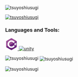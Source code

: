 <p align="left"> <img src="https://komarev.com/ghpvc/?username=tsuyoshiusugi&label=Profile%20views&color=0e75b6&style=flat" alt="tsuyoshiusugi" /> </p>

<p align="left"> <a href="https://github.com/ryo-ma/github-profile-trophy"><img src="https://github-profile-trophy.vercel.app/?username=tsuyoshiusugi" alt="tsuyoshiusugi" /></a> </p>
<p align="left">
</p>

<h3 align="left">Languages and Tools:</h3>
<p align="left"> <a href="https://www.w3schools.com/cs/" target="_blank" rel="noreferrer"> <img src="https://raw.githubusercontent.com/devicons/devicon/master/icons/csharp/csharp-original.svg" alt="csharp" width="40" height="40"/> </a> <a href="https://unity.com/" target="_blank" rel="noreferrer"> <img src="https://www.vectorlogo.zone/logos/unity3d/unity3d-icon.svg" alt="unity" width="40" height="40"/> </a> </p>

<p><img align="left" src="https://github-readme-stats.vercel.app/api/top-langs?username=tsuyoshiusugi&show_icons=true&locale=en&layout=compact" alt="tsuyoshiusugi" /></p>

<p>&nbsp;<img align="center" src="https://github-readme-stats.vercel.app/api?username=tsuyoshiusugi&show_icons=true&locale=en" alt="tsuyoshiusugi" /></p>

<p><img align="center" src="https://github-readme-streak-stats.herokuapp.com/?user=tsuyoshiusugi&" alt="tsuyoshiusugi" /></p>
